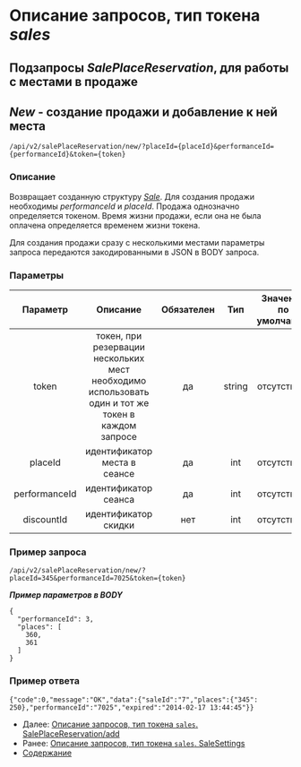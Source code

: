 Описание запросов, тип токена _sales_
=====================================

Подзапросы _SalePlaceReservation_, для работы с местами в продаже
------------------------------------

_New_ - создание продажи и добавление к ней места
------------------------------------
 
`/api/v2/salePlaceReservation/new/?placeId={placeId}&performanceId={performanceId}&token={token}` 

### Описание

Возвращает созданную структуру _[Sale](../replies/sale)_. Для создания продажи необходимы _performanceId_ и _placeId_.
Продажа однозначно определяется токеном. Время жизни продажи, если она не была оплачена
определяется временем жизни токена.

Для создания продажи сразу с несколькими местами параметры запроса передаются закодированными в JSON в BODY запроса.

### Параметры

|    Параметр   |                                              Описание                                              | Обязателен |   Тип  | Значение по умолчанию |
|:-------------:|:--------------------------------------------------------------------------------------------------:|:----------:|:------:|:---------------------:|
|     token     | токен, при резервации нескольких мест необходимо использовать один и тот же токен в каждом запросе |     да     | string |      отсутствует      |
|    placeId    |                                    идентификатор места в сеансе                                    |     да     |   int  |      отсутствует      |
| performanceId |                                        идентификатор сеанса                                        |     да     |   int  |      отсутствует      |
| discountId |                                        идентификатор скидки                                        |     нет     |   int  |      отсутствует      |

### Пример запроса
`/api/v2/salePlaceReservation/new/?placeId=345&performanceId=7025&token={token}`

***Пример параметров в BODY***
```
{
  "performanceId": 3,
  "places": [
    360,
    361
  ]
}
```

### Пример ответа
```
{"code":0,"message":"OK","data":{"saleId":"7","places":{"345":
250},"performanceId":"7025","expired":"2014-02-17 13:44:45"}}
```

* Далее: [Описание запросов, тип токена `sales`. SalePlaceReservation/add](salePlaceReservationAdd)
* Ранее: [Описание запросов, тип токена `sales`. SaleSettings](saleSettings)
* [Содержание](../index)
